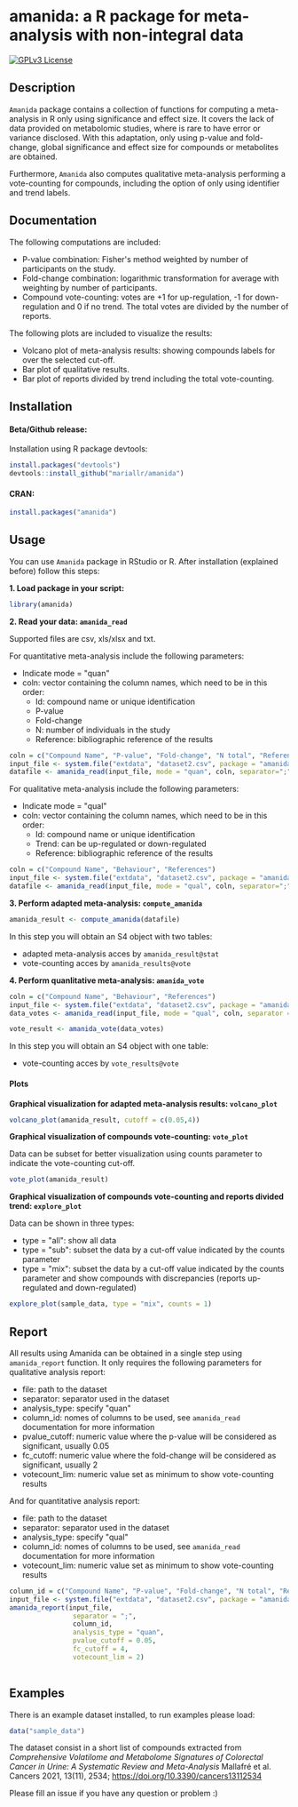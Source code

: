 
# amanida: a R package for meta-analysis with non-integral data

[![GPLv3 License](https://img.shields.io/badge/License-GPL%20v3-yellow.svg)](https://opensource.org/licenses/) 

## Description

`Amanida` package contains a collection of functions for computing a meta-analysis in R only using significance and effect size. It covers the lack of data provided on metabolomic studies, where is rare to have error or variance disclosed. With this adaptation, only using p-value and fold-change, global significance and effect size for compounds or metabolites are obtained. 

Furthermore, `Amanida` also computes qualitative meta-analysis performing a vote-counting for compounds, including the option of only using identifier and trend labels.  


## Documentation

The following computations are included:

* P-value combination: Fisher's method weighted by number of participants on the study. 
* Fold-change combination: logarithmic transformation for average with weighting by number of participants. 
* Compound vote-counting: votes are +1 for up-regulation, -1 for down-regulation and 0 if no trend. The total votes are divided by the number of reports. 

The following plots are included to visualize the results: 

* Volcano plot of meta-analysis results: showing compounds labels for over the selected cut-off. 
* Bar plot of qualitative results.
* Bar plot of reports divided by trend including the total vote-counting.

## Installation

#### Beta/Github release:

Installation using R package devtools:

```r
install.packages("devtools")
devtools::install_github("mariallr/amanida")
```

#### CRAN:

```r
install.packages("amanida")
```

## Usage

You can use `Amanida` package in RStudio or R. After installation (explained before) follow this steps: 

**1. Load package in your script:**

```r
library(amanida)
```

**2. Read your data: `amanida_read`**

Supported files are csv, xls/xlsx and txt. 

For quantitative meta-analysis include the following parameters:

* Indicate mode = "quan"
* coln: vector containing the column names, which need to be in this order:
  * Id: compound name or unique identification
  * P-value
  * Fold-change
  * N: number of individuals in the study
  * Reference: bibliographic reference of the results

```r
coln = c("Compound Name", "P-value", "Fold-change", "N total", "References")
input_file <- system.file("extdata", "dataset2.csv", package = "amanida")
datafile <- amanida_read(input_file, mode = "quan", coln, separator=";")
```

For qualitative meta-analysis include the following parameters:

* Indicate mode = "qual"
* coln: vector containing the column names, which need to be in this order:
  * Id: compound name or unique identification
  * Trend: can be up-regulated or down-regulated
  * Reference: bibliographic reference of the results

```r
coln = c("Compound Name", "Behaviour", "References")
input_file <- system.file("extdata", "dataset2.csv", package = "amanida")
datafile <- amanida_read(input_file, mode = "qual", coln, separator=";")
```


**3. Perform adapted meta-analysis: `compute_amanida`**

```r
amanida_result <- compute_amanida(datafile)
```

In this step you will obtain an S4 object with two tables:

* adapted meta-analysis acces by `amanida_result@stat`
* vote-counting acces by `amanida_results@vote`

**4. Perform quanlitative meta-analysis: `amanida_vote`**


```r
coln = c("Compound Name", "Behaviour", "References")
input_file <- system.file("extdata", "dataset2.csv", package = "amanida")
data_votes <- amanida_read(input_file, mode = "qual", coln, separator = ";")

vote_result <- amanida_vote(data_votes)
```

In this step you will obtain an S4 object with one table:

* vote-counting acces by `vote_results@vote`

#### Plots

**Graphical visualization for adapted meta-analysis results: `volcano_plot`**

```r
volcano_plot(amanida_result, cutoff = c(0.05,4))
```

**Graphical visualization of compounds vote-counting: `vote_plot`**

Data can be subset for better visualization using counts parameter to indicate the vote-counting cut-off. 

```r
vote_plot(amanida_result)
```

**Graphical visualization of compounds vote-counting and reports divided trend: `explore_plot`**

Data can be shown in three types:
* type = "all": show all data
* type = "sub": subset the data by a cut-off value indicated by the counts parameter 
* type = "mix": subset the data by a cut-off value indicated by the counts parameter and show compounds with discrepancies (reports up-regulated and down-regulated)

```r
explore_plot(sample_data, type = "mix", counts = 1)
```

## Report 

All results using Amanida can be obtained in a single step using `amanida_report` function. It only requires the following parameters for qualitative analysis report:
* file: path to the dataset
* separator: separator used in the dataset
* analysis_type: specify "quan"
* column_id: nomes of columns to be used, see `amanida_read` documentation for more information
* pvalue_cutoff: numeric value where the p-value will be considered as significant, usually 0.05
* fc_cutoff: numeric value where the fold-change will be considered as significant, usually 2
* votecount_lim: numeric value set as minimum to show vote-counting results

And for quantitative analysis report:
* file: path to the dataset
* separator: separator used in the dataset
* analysis_type: specify "qual"
* column_id: nomes of columns to be used, see `amanida_read` documentation for more information
* votecount_lim: numeric value set as minimum to show vote-counting results

```r
column_id = c("Compound Name", "P-value", "Fold-change", "N total", "References")
input_file <- system.file("extdata", "dataset2.csv", package = "amanida")
amanida_report(input_file, 
                separator = ";", 
                column_id, 
                analysis_type = "quan", 
                pvalue_cutoff = 0.05, 
                fc_cutoff = 4, 
                votecount_lim = 2)
  
```


## Examples

There is an example dataset installed, to run examples please load:

```r
data("sample_data")
```

The dataset consist in a short list of compounds extracted from *Comprehensive Volatilome and Metabolome Signatures of Colorectal Cancer in Urine: A Systematic Review and Meta-Analysis* Mallafré et al. Cancers 2021, 13(11), 2534; https://doi.org/10.3390/cancers13112534


Please fill an issue if you have any question or problem :)

